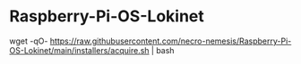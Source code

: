 # Raspberry-Pi-OS-Lokinet

wget -qO- https://raw.githubusercontent.com/necro-nemesis/Raspberry-Pi-OS-Lokinet/main/installers/acquire.sh | bash
